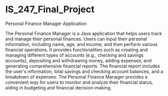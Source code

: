 # IS_247_Final_Project

Personal Finance Manager Application

The Personal Finance Manager is a Java application that helps users track and manage their personal finances. Users can input 
their personal information, including name, age, and income, and then perform various financial operations. It provides 
functionalities such as creating and managing different types of accounts (e.g., checking and savings accounts), depositing 
and withdrawing money, adding expenses, and generating comprehensive financial reports. The financial report includes the user's 
information, total savings and checking account balances, and a breakdown of expenses. The Personal Finance Manager provides a 
convenient way for users to monitor and analyze their financial status, aiding in budgeting and financial decision-making.
